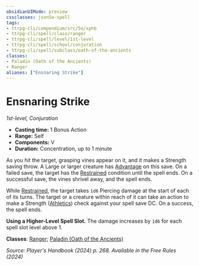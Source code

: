 ```yaml
---
obsidianUIMode: preview
cssclasses: json5e-spell
tags:
- ttrpg-cli/compendium/src/5e/xphb
- ttrpg-cli/spell/class/ranger
- ttrpg-cli/spell/level/1st-level
- ttrpg-cli/spell/school/conjuration
- ttrpg-cli/spell/subclass/oath-of-the-ancients
classes:
- Paladin (Oath of the Ancients)
- Ranger
aliases: ["Ensnaring Strike"]
---
```

# Ensnaring Strike
*1st-level, Conjuration*  


- **Casting time:** 1 Bonus Action
- **Range:** Self
- **Components:** V
- **Duration:** Concentration, up to 1 minute

As you hit the target, grasping vines appear on it, and it makes a Strength saving throw. A Large or larger creature has [Advantage](2-Mechanics/CLI/rules/variant-rules/advantage-xphb.md) on this save. On a failed save, the target has the [Restrained](2-Mechanics/CLI/rules/conditions.md#Restrained) condition until the spell ends. On a successful save, the vines shrivel away, and the spell ends.

While [Restrained](2-Mechanics/CLI/rules/conditions.md#Restrained), the target takes `1d6` Piercing damage at the start of each of its turns. The target or a creature within reach of it can take an action to make a Strength ([Athletics](2-Mechanics/CLI/rules/skills.md#Athletics)) check against your spell save DC. On a success, the spell ends.

**Using a Higher-Level Spell Slot.** The damage increases by `1d6` for each spell slot level above 1.

**Classes**: [Ranger](2-Mechanics/CLI/lists/list-spells-classes-ranger.md); [Paladin (Oath of the Ancients)](2-Mechanics/CLI/lists/list-spells-classes-paladin-xphb-oath-of-the-ancients-xphb.md "subclass=XPHB;class=XPHB")

*Source: Player's Handbook (2024) p. 268. Available in the Free Rules (2024)*